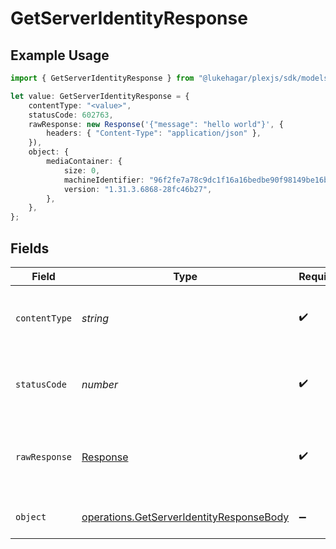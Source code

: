 # GetServerIdentityResponse

## Example Usage

```typescript
import { GetServerIdentityResponse } from "@lukehagar/plexjs/sdk/models/operations";

let value: GetServerIdentityResponse = {
    contentType: "<value>",
    statusCode: 602763,
    rawResponse: new Response('{"message": "hello world"}', {
        headers: { "Content-Type": "application/json" },
    }),
    object: {
        mediaContainer: {
            size: 0,
            machineIdentifier: "96f2fe7a78c9dc1f16a16bedbe90f98149be16b4",
            version: "1.31.3.6868-28fc46b27",
        },
    },
};
```

## Fields

| Field                                                                                                       | Type                                                                                                        | Required                                                                                                    | Description                                                                                                 |
| ----------------------------------------------------------------------------------------------------------- | ----------------------------------------------------------------------------------------------------------- | ----------------------------------------------------------------------------------------------------------- | ----------------------------------------------------------------------------------------------------------- |
| `contentType`                                                                                               | *string*                                                                                                    | :heavy_check_mark:                                                                                          | HTTP response content type for this operation                                                               |
| `statusCode`                                                                                                | *number*                                                                                                    | :heavy_check_mark:                                                                                          | HTTP response status code for this operation                                                                |
| `rawResponse`                                                                                               | [Response](https://developer.mozilla.org/en-US/docs/Web/API/Response)                                       | :heavy_check_mark:                                                                                          | Raw HTTP response; suitable for custom response parsing                                                     |
| `object`                                                                                                    | [operations.GetServerIdentityResponseBody](../../../sdk/models/operations/getserveridentityresponsebody.md) | :heavy_minus_sign:                                                                                          | The Server Identity information                                                                             |